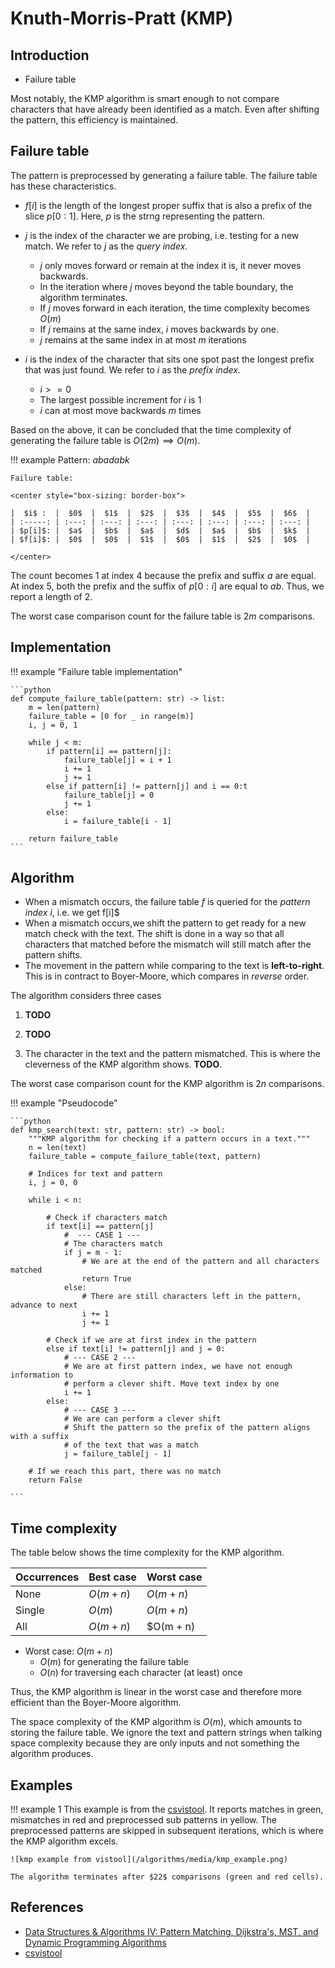 # Knuth-Morris-Pratt (KMP)

## Introduction

* Failure table

Most notably, the KMP algorithm is smart enough to not compare characters that have already been identified as a match. Even after shifting the pattern, this efficiency is maintained.

## Failure table

The pattern is preprocessed by generating a failure table. The failure table has these characteristics.

* $f[i]$ is the length of the longest proper suffix that is also a prefix of the slice $p[$0$:1]$. Here, $p$ is the strng representing the pattern.

* $j$ is the index of the character we are probing, i.e. testing for a new match. We refer to $j$ as the *query index*.
    * $j$ only moves forward or remain at the index it is, it never moves backwards.
    * In the iteration where $j$ moves beyond the table boundary, the algorithm terminates.
    * If $j$ moves forward in each iteration, the time complexity becomes $O(m)$
    * If $j$ remains at the same index, $i$ moves backwards by one.
    * $j$ remains at the same index in at most $m$ iterations

* $i$ is the index of the character that sits one spot past the longest prefix that was just found. We refer to $i$ as the *prefix index*.
    * $i>=0$
    * The largest possible increment for $i$ is 1
    * $i$ can at most move backwards $m$ times

Based on the above, it can be concluded that the time complexity of generating the failure table is $O(2m) \implies O(m)$.

!!! example
    Pattern: $abadabk$

    Failure table:

    <center style="box-sizing: border-box">

    |  $i$ :  |  $0$  |  $1$  |  $2$  |  $3$  |  $4$  |  $5$  |  $6$  |
    | :-----: | :---: | :---: | :---: | :---: | :---: | :---: | :---: |
    | $p[i]$: |  $a$  |  $b$  |  $a$  |  $d$  |  $a$  |  $b$  |  $k$  |
    | $f[i]$: |  $0$  |  $0$  |  $1$  |  $0$  |  $1$  |  $2$  |  $0$  |

    </center>

The count becomes $1$ at index $4$ because the prefix and suffix $a$ are equal. At index $5$, both the prefix and the suffix of $p[0:i]$ are equal to $ab$. Thus, we report a length of $2$.

The worst case comparison count for the failure table is $2m$ comparisons.

## Implementation

!!! example "Failure table implementation"

    ```python
    def compute_failure_table(pattern: str) -> list:
        m = len(pattern)
        failure_table = [0 for _ in range(m)]
        i, j = 0, 1

        while j < m:
            if pattern[i] == pattern[j]:
                failure_table[j] = i + 1
                i += 1
                j += 1
            else if pattern[i] != pattern[j] and i == 0:t
                failure_table[j] = 0
                j += 1
            else:
                i = failure_table[i - 1]
        
        return failure_table
    ```

## Algorithm

* When a mismatch occurs, the failure table $f$ is queried for the *pattern index* $i$, i.e. we get f[i]$
* When a mismatch occurs,we shift the pattern to get ready for a new match check with the text. The shift is done in a way so that all characters that matched before the mismatch will still match after the pattern shifts.
* The movement in the pattern while comparing to the text is **left-to-right**. This is in contract to Boyer-Moore, which compares in *reverse* order.

The algorithm considers three cases

1. **TODO**

2. **TODO**

3. The character in the text and the pattern mismatched.
This is where the cleverness of the KMP algorithm shows. **TODO**.

The worst case comparison count for the KMP algorithm is $2n$ comparisons.

!!! example "Pseudocode"

    ```python
    def kmp_search(text: str, pattern: str) -> bool:
        """KMP algorithm for checking if a pattern occurs in a text."""
        n = len(text)
        failure_table = compute_failure_table(text, pattern)

        # Indices for text and pattern
        i, j = 0, 0

        while i < n:

            # Check if characters match
            if text[i] == pattern[j]
                #  --- CASE 1 ---
                # The characters match
                if j = m - 1:
                    # We are at the end of the pattern and all characters matched
                    return True
                else:
                    # There are still characters left in the pattern, advance to next
                    i += 1
                    j += 1

            # Check if we are at first index in the pattern
            else if text[i] != pattern[j] and j = 0:
                # --- CASE 2 ---
                # We are at first pattern index, we have not enough information to
                # perform a clever shift. Move text index by one
                i += 1
            else:
                # --- CASE 3 ---
                # We are can perform a clever shift
                # Shift the pattern so the prefix of the pattern aligns with a suffix
                # of the text that was a match
                j = failure_table[j - 1]

        # If we reach this part, there was no match
        return False
            
    ```

## Time complexity

The table below shows the time complexity for the KMP algorithm.
<center>

| Occurrences | Best case  | Worst case |
| ----------- | ---------- | ---------- |
| None        | $O(m + n)$ | $O(m + n)$ |
| Single      | $O(m)$     | $O(m + n)$ |
| All         | $O(m + n)$ | $O(m + n)  |

</center>

* Worst case: $O(m + n)$
    * $O(m)$ for generating the failure table
    * $O(n)$ for traversing each character (at least) once

Thus, the KMP algorithm is linear in the worst case and therefore more efficient than the Boyer-Moore algorithm.

The space complexity of the KMP algorithm is $O(m)$, which amounts to storing the failure table.
We ignore the text and pattern strings when talking space complexity because they are only inputs and not something the algorithm produces.

## Examples

!!! example 1
    This example is from the [csvistool](https://csvistool.com/KMP).
    It reports matches in green, mismatches in red and preprocessed sub patterns in yellow. The preprocessed patterns are skipped in subsequent iterations, which is where the KMP algorithm excels.

    ![kmp example from vistool](/algorithms/media/kmp_example.png)

    The algorithm terminates after $22$ comparisons (green and red cells).

## References

* [Data Structures & Algorithms IV: Pattern Matching, Dijkstra's, MST, and Dynamic Programming Algorithms](https://www.edx.org/course/data-structures-algorithms-iv-pattern-matching-djikstras-mst-and-dynamic-programming-algorithms)
* [csvistool](https://csvistool.com/KMP)
